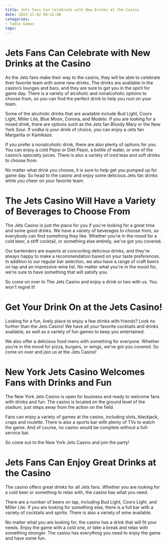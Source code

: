 ```yaml
---
title: Jets Fans Can Celebrate with New Drinks at the Casino
date: 2022-11-02 09:52:08
categories:
- Table Games
tags:
---
```



#  Jets Fans Can Celebrate with New Drinks at the Casino

As the Jets fans make their way to the casino, they will be able to celebrate their favorite team with some new drinks. The drinks are available in the casino’s lounges and bars, and they are sure to get you in the spirit for game day. There is a variety of alcoholic and nonalcoholic options to choose from, so you can find the perfect drink to help you root on your team.

Some of the alcoholic drinks that are available include Bud Light, Coors Light, Miller Lite, Blue Moon, Corona, and Modelo. If you are looking for a mixed drink, there are options such as the Jets fan Bloody Mary or the New York Sour. If vodka is your drink of choice, you can enjoy a Jets fan Margarita or Kamikaze.

If you prefer a nonalcoholic drink, there are also plenty of options for you. You can enjoy a cold Pepsi or Diet Pepsi, a bottle of water, or one of the casino’s specialty juices. There is also a variety of iced teas and soft drinks to choose from.

No matter what drink you choose, it is sure to help get you pumped up for game day. So head to the casino and enjoy some delicious Jets fan drinks while you cheer on your favorite team.

#  The Jets Casino Will Have a Variety of Beverages to Choose From

The Jets Casino is just the place for you if you're looking for a great time and some good drinks. We have a variety of beverages to choose from, so everybody can find something they like. Whether you're in the mood for a cold beer, a stiff cocktail, or something else entirely, we've got you covered.

Our bartenders are experts at concocting delicious drinks, and they're always happy to make a recommendation based on your taste preferences. In addition to our regular bar selection, we also have a range of craft beers on tap and an impressive wine list. No matter what you're in the mood for, we're sure to have something that will satisfy you.

So come on over to The Jets Casino and enjoy a drink or two with us. You won't regret it!

#  Get Your Drink On at the Jets Casino!

Looking for a fun, lively place to enjoy a few drinks with friends? Look no further than the Jets Casino! We have all your favorite cocktails and drinks available, as well as a variety of fun games to keep you entertained.

We also offer a delicious food menu with something for everyone. Whether you’re in the mood for pizza, burgers, or wings, we’ve got you covered. So come on over and join us at the Jets Casino!

#  New York Jets Casino Welcomes Fans with Drinks and Fun

The New York Jets Casino is open for business and ready to welcome fans with drinks and fun. The casino is located on the ground level of the stadium, just steps away from the action on the field.

Fans can enjoy a variety of games at the casino, including slots, blackjack, craps and roulette. There is also a sports bar with plenty of TVs to watch the game. And of course, no casino would be complete without a full-service bar.

So come out to the New York Jets Casino and join the party!

#  Jets Fans Can Enjoy Great Drinks at the Casino

The casino offers great drinks for all Jets fans. Whether you are looking for a cold beer or something to relax with, the casino has what you need.

There are a number of beers on tap, including Bud Light, Coors Light, and Miller Lite. If you are looking for something else, there is a full bar with a variety of cocktails and spirits. There is also a variety of wine available.

No matter what you are looking for, the casino has a drink that will fit your needs. Enjoy the game with a cold one, or take a break and relax with something stronger. The casino has everything you need to enjoy the game and have some fun.